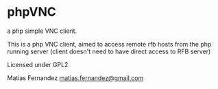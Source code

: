 phpVNC
======

a php simple VNC client.

This is a php VNC client, aimed to access remote rfb hosts from the php running server (client
doesn't need to have direct access to RFB server)

Licensed under GPL2

Matias Fernandez <matias.fernandez@gmail.com>

